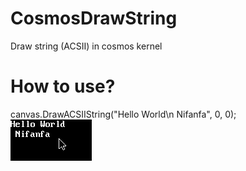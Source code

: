 # CosmosDrawString
Draw string (ACSII) in cosmos kernel

# How to use?
canvas.DrawACSIIString("Hello World\n Nifanfa", 0, 0);    
![image](https://raw.githubusercontent.com/nifanfa/Cosmos-Draw-String/master/Images/QQ%E6%88%AA%E5%9B%BE20200817012444.png)

